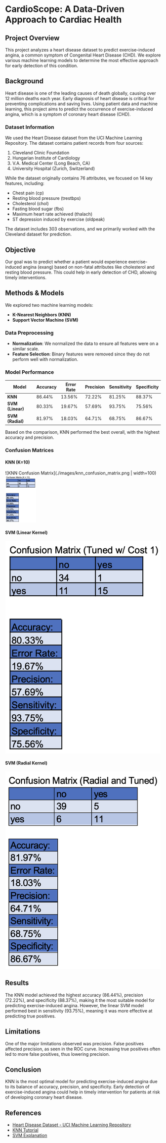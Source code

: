 # CardioScope: A Data-Driven Approach to Cardiac Health

## Project Overview

This project analyzes a heart disease dataset to predict exercise-induced angina, a common symptom of Congenital Heart Disease (CHD). We explore various machine learning models to determine the most effective approach for early detection of this condition.

## Background

Heart disease is one of the leading causes of death globally, causing over 12 million deaths each year. Early diagnosis of heart disease is critical for preventing complications and saving lives. Using patient data and machine learning, this project aims to predict the occurrence of exercise-induced angina, which is a symptom of coronary heart disease (CHD).

### Dataset Information

We used the Heart Disease dataset from the UCI Machine Learning Repository. The dataset contains patient records from four sources:

1. Cleveland Clinic Foundation
2. Hungarian Institute of Cardiology
3. V.A. Medical Center (Long Beach, CA)
4. University Hospital (Zurich, Switzerland)

While the dataset originally contains 76 attributes, we focused on 14 key features, including:

- Chest pain (cp)
- Resting blood pressure (trestbps)
- Cholesterol (chol)
- Fasting blood sugar (fbs)
- Maximum heart rate achieved (thalach)
- ST depression induced by exercise (oldpeak)

The dataset includes 303 observations, and we primarily worked with the Cleveland dataset for prediction.

## Objective

Our goal was to predict whether a patient would experience exercise-induced angina (exang) based on non-fatal attributes like cholesterol and resting blood pressure. This could help in early detection of CHD, allowing timely interventions.

## Methods & Models

We explored two machine learning models:

- **K-Nearest Neighbors (KNN)**
- **Support Vector Machine (SVM)**

### Data Preprocessing

- **Normalization**: We normalized the data to ensure all features were on a similar scale.
- **Feature Selection**: Binary features were removed since they do not perform well with normalization.
  
### Model Performance

| Model          | Accuracy | Error Rate | Precision | Sensitivity | Specificity |
|----------------|----------|------------|-----------|-------------|-------------|
| **KNN**        | 86.44%   | 13.56%     | 72.22%    | 81.25%      | 88.37%      |
| **SVM (Linear)**| 80.33%   | 19.67%     | 57.69%    | 93.75%      | 75.56%      |
| **SVM (Radial)**| 81.97%   | 18.03%     | 64.71%    | 68.75%      | 86.67%      |

Based on the comparison, KNN performed the best overall, with the highest accuracy and precision.

### Confusion Matrices

#### KNN (K=10)
![KNN Confusion Matrix](./images/knn_confusion_matrix.png | width=100)
<img src='images/knn_confusion_matrix.png' width='100'>

#### SVM (Linear Kernel)
![SVM Linear Confusion Matrix](./images/svm_linear_confusion_matrix.png)

#### SVM (Radial Kernel)
![SVM Radial Confusion Matrix](./images/svm_radial_confusion_matrix.png)

## Results

The KNN model achieved the highest accuracy (86.44%), precision (72.22%), and specificity (88.37%), making it the most suitable model for predicting exercise-induced angina. However, the linear SVM model performed best in sensitivity (93.75%), meaning it was more effective at predicting true positives.

## Limitations

One of the major limitations observed was precision. False positives affected precision, as seen in the ROC curve. Increasing true positives often led to more false positives, thus lowering precision.

## Conclusion

KNN is the most optimal model for predicting exercise-induced angina due to its balance of accuracy, precision, and specificity. Early detection of exercise-induced angina could help in timely intervention for patients at risk of developing coronary heart disease.

## References

- [Heart Disease Dataset - UCI Machine Learning Repository](https://archive.ics.uci.edu/ml/datasets/heart+disease)
- [KNN Tutorial](https://quantdev.ssri.psu.edu/sites/qdev/files/kNN_tutorial.html)
- [SVM Explanation](https://bradleyboehmke.github.io/HOML/svm.html)
